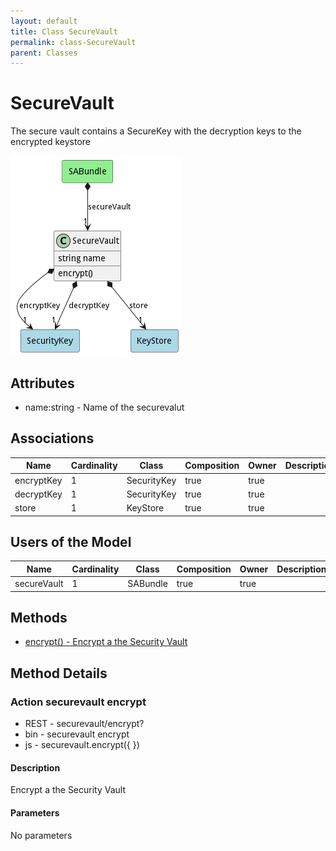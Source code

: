 ```yaml
---
layout: default
title: Class SecureVault
permalink: class-SecureVault
parent: Classes
---
```


# SecureVault

The secure vault contains a SecureKey with the decryption keys to the encrypted keystore

![Logical Diagram](./logical.png)

## Attributes

* name:string - Name of the securevalut


## Associations

| Name | Cardinality | Class | Composition | Owner | Description |
| --- | --- | --- | --- | --- | --- |
| encryptKey | 1 | SecurityKey | true | true |  |
| decryptKey | 1 | SecurityKey | true | true |  |
| store | 1 | KeyStore | true | true |  |



## Users of the Model

| Name | Cardinality | Class | Composition | Owner | Description |
| --- | --- | --- | --- | --- | --- |
| secureVault | 1 | SABundle | true | true |  |





## Methods

* [encrypt() - Encrypt a the Security Vault](#action-encrypt)


<h2>Method Details</h2>
    
### Action securevault encrypt



* REST - securevault/encrypt?
* bin - securevault encrypt 
* js - securevault.encrypt({  })

#### Description
Encrypt a the Security Vault

#### Parameters

No parameters




